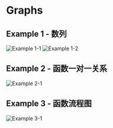 # Graphs

## Example 1 - 数列

![Example 1-1](./example1-1.png)
![Example 1-2](./example1-2.png)

## Example 2 - 函数一对一关系

![Example 2-1](./example2.png)

## Example 3 - 函数流程图

![Example 3-1](./example3.png)
